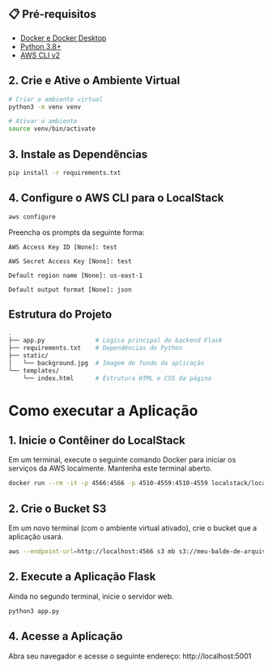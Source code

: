 ## 📋 Pré-requisitos
* [Docker e Docker Desktop](https://www.docker.com/products/docker-desktop/)
* [Python 3.8+](https://www.python.org/downloads/)
* [AWS CLI v2](https://docs.aws.amazon.com/cli/latest/userguide/getting-started-install.html)

## 2. Crie e Ative o Ambiente Virtual
```bash
# Criar o ambiente virtual
python3 -m venv venv

# Ativar o ambiente
source venv/bin/activate
```

## 3. Instale as Dependências
```bash
pip install -r requirements.txt
```

## 4. Configure o AWS CLI para o LocalStack
```bash
aws configure
```

Preencha os prompts da seguinte forma:

    AWS Access Key ID [None]: test

    AWS Secret Access Key [None]: test

    Default region name [None]: us-east-1

    Default output format [None]: json

## Estrutura do Projeto
```bash
.
├── app.py              # Lógica principal do backend Flask
├── requirements.txt    # Dependências do Python
├── static/
│   └── background.jpg  # Imagem de fundo da aplicação
└── templates/
    └── index.html      # Estrutura HTML e CSS da página
```

# Como executar a Aplicação
## 1. Inicie o Contêiner do LocalStack
Em um terminal, execute o seguinte comando Docker para iniciar os serviços da AWS localmente. Mantenha este terminal aberto.

```bash
docker run --rm -it -p 4566:4566 -p 4510-4559:4510-4559 localstack/localstack
```


## 2. Crie o Bucket S3
Em um novo terminal (com o ambiente virtual ativado), crie o bucket que a aplicação usará.
```bash
aws --endpoint-url=http://localhost:4566 s3 mb s3://meu-balde-de-arquivos
```

## 2. Execute a Aplicação Flask
Ainda no segundo terminal, inicie o servidor web.
```bash
python3 app.py
```
## 4. Acesse a Aplicação

Abra seu navegador e acesse o seguinte endereço: http://localhost:5001














